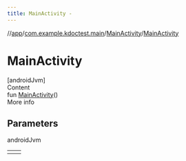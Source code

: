 ```yaml
---
title: MainActivity -
---
```

//[app](../../../index.md)/[com.example.kdoctest.main](../index.md)/[MainActivity](index.md)/[MainActivity](-main-activity.md)



# MainActivity  
[androidJvm]  
Content  
fun [MainActivity](-main-activity.md)()  
More info  


## Parameters  
  
androidJvm  
  
| | |
|---|---|
| <a name="com.example.kdoctest.main/MainActivity/MainActivity/#/PointingToDeclaration/"></a>| <a name="com.example.kdoctest.main/MainActivity/MainActivity/#/PointingToDeclaration/"></a>|
  
  



